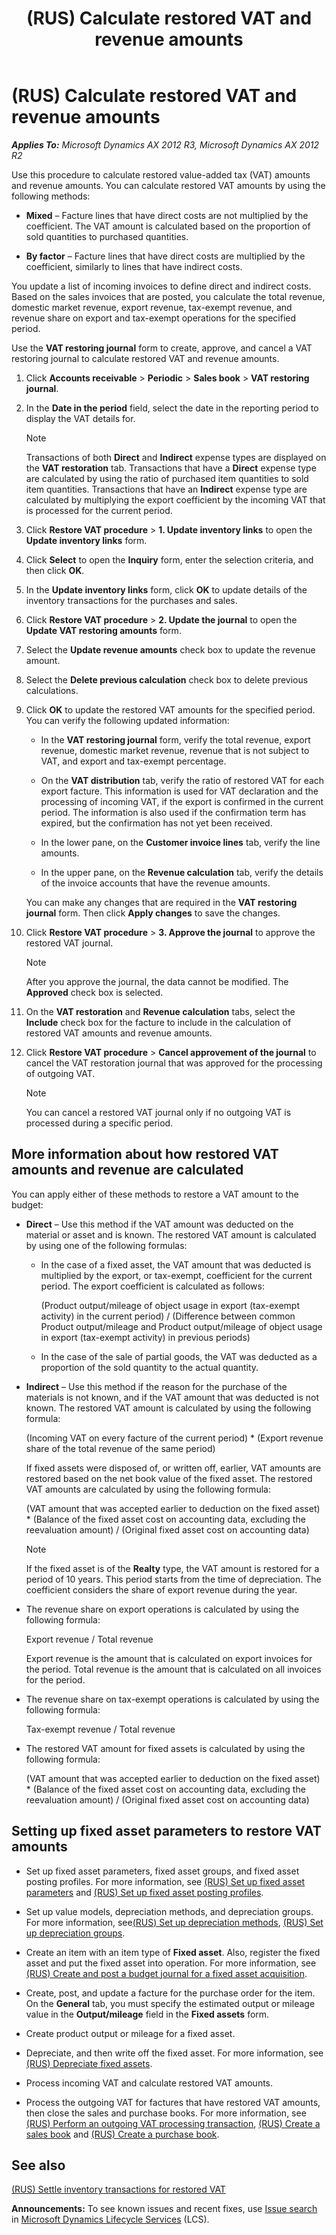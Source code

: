 ﻿---
title: (RUS) Calculate restored VAT and revenue amounts
TOCTitle: (RUS) Calculate restored VAT and revenue amounts
ms:assetid: fed5a4b4-1b50-4b2b-b31e-2cce5c178de7
ms:mtpsurl: https://technet.microsoft.com/en-us/library/JJ733515(v=AX.60)
ms:contentKeyID: 49685479
ms.date: 04/18/2014
mtps_version: v=AX.60
---

# (RUS) Calculate restored VAT and revenue amounts 


_**Applies To:** Microsoft Dynamics AX 2012 R3, Microsoft Dynamics AX 2012 R2_

Use this procedure to calculate restored value-added tax (VAT) amounts and revenue amounts. You can calculate restored VAT amounts by using the following methods:

  - **Mixed** – Facture lines that have direct costs are not multiplied by the coefficient. The VAT amount is calculated based on the proportion of sold quantities to purchased quantities.

  - **By factor** – Facture lines that have direct costs are multiplied by the coefficient, similarly to lines that have indirect costs.

You update a list of incoming invoices to define direct and indirect costs. Based on the sales invoices that are posted, you calculate the total revenue, domestic market revenue, export revenue, tax-exempt revenue, and revenue share on export and tax-exempt operations for the specified period.

Use the **VAT restoring journal** form to create, approve, and cancel a VAT restoring journal to calculate restored VAT and revenue amounts.

1.  Click **Accounts receivable** \> **Periodic** \> **Sales book** \> **VAT restoring journal**.

2.  In the **Date in the period** field, select the date in the reporting period to display the VAT details for.
    

    > [!NOTE]
    > <P>Transactions of both <STRONG>Direct</STRONG> and <STRONG>Indirect</STRONG> expense types are displayed on the <STRONG>VAT restoration</STRONG> tab. Transactions that have a <STRONG>Direct</STRONG> expense type are calculated by using the ratio of purchased item quantities to sold item quantities. Transactions that have an <STRONG>Indirect</STRONG> expense type are calculated by multiplying the export coefficient by the incoming VAT that is processed for the current period.</P>



3.  Click **Restore VAT procedure** \> **1. Update inventory links** to open the **Update inventory links** form.

4.  Click **Select** to open the **Inquiry** form, enter the selection criteria, and then click **OK**.

5.  In the **Update inventory links** form, click **OK** to update details of the inventory transactions for the purchases and sales.

6.  Click **Restore VAT procedure** \> **2. Update the journal** to open the **Update VAT restoring amounts** form.

7.  Select the **Update revenue amounts** check box to update the revenue amount.

8.  Select the **Delete previous calculation** check box to delete previous calculations.

9.  Click **OK** to update the restored VAT amounts for the specified period. You can verify the following updated information:
    
      - In the **VAT restoring journal** form, verify the total revenue, export revenue, domestic market revenue, revenue that is not subject to VAT, and export and tax-exempt percentage.
    
      - On the **VAT distribution** tab, verify the ratio of restored VAT for each export facture. This information is used for VAT declaration and the processing of incoming VAT, if the export is confirmed in the current period. The information is also used if the confirmation term has expired, but the confirmation has not yet been received.
    
      - In the lower pane, on the **Customer invoice lines** tab, verify the line amounts.
    
      - In the upper pane, on the **Revenue calculation** tab, verify the details of the invoice accounts that have the revenue amounts.
    
    You can make any changes that are required in the **VAT restoring journal** form. Then click **Apply changes** to save the changes.

10. Click **Restore VAT procedure** \> **3. Approve the journal** to approve the restored VAT journal.
    

    > [!NOTE]
    > <P>After you approve the journal, the data cannot be modified. The <STRONG>Approved</STRONG> check box is selected.</P>



11. On the **VAT restoration** and **Revenue calculation** tabs, select the **Include** check box for the facture to include in the calculation of restored VAT amounts and revenue amounts.

12. Click **Restore VAT procedure** \> **Cancel approvement of the journal** to cancel the VAT restoration journal that was approved for the processing of outgoing VAT.
    

    > [!NOTE]
    > <P>You can cancel a restored VAT journal only if no outgoing VAT is processed during a specific period.</P>



## More information about how restored VAT amounts and revenue are calculated

You can apply either of these methods to restore a VAT amount to the budget:

  - **Direct** – Use this method if the VAT amount was deducted on the material or asset and is known. The restored VAT amount is calculated by using one of the following formulas:
    
      - In the case of a fixed asset, the VAT amount that was deducted is multiplied by the export, or tax-exempt, coefficient for the current period. The export coefficient is calculated as follows:
        
        (Product output/mileage of object usage in export (tax-exempt activity) in the current period) / (Difference between common Product output/mileage and Product output/mileage of object usage in export (tax-exempt activity) in previous periods)
    
      - In the case of the sale of partial goods, the VAT was deducted as a proportion of the sold quantity to the actual quantity.

  - **Indirect** – Use this method if the reason for the purchase of the materials is not known, and if the VAT amount that was deducted is not known. The restored VAT amount is calculated by using the following formula:
    
    (Incoming VAT on every facture of the current period) \* (Export revenue share of the total revenue of the same period)
    
    If fixed assets were disposed of, or written off, earlier, VAT amounts are restored based on the net book value of the fixed asset. The restored VAT amounts are calculated by using the following formula:
    
    (VAT amount that was accepted earlier to deduction on the fixed asset) \* (Balance of the fixed asset cost on accounting data, excluding the reevaluation amount) / (Original fixed asset cost on accounting data)
    

    > [!NOTE]
    > <P>If the fixed asset is of the <STRONG>Realty</STRONG> type, the VAT amount is restored for a period of 10 years. This period starts from the time of depreciation. The coefficient considers the share of export revenue during the year.</P>



  - The revenue share on export operations is calculated by using the following formula:
    
    Export revenue / Total revenue
    
    Export revenue is the amount that is calculated on export invoices for the period. Total revenue is the amount that is calculated on all invoices for the period.

  - The revenue share on tax-exempt operations is calculated by using the following formula:
    
    Tax-exempt revenue / Total revenue

  - The restored VAT amount for fixed assets is calculated by using the following formula:
    
    (VAT amount that was accepted earlier to deduction on the fixed asset) \* (Balance of the fixed asset cost on accounting data, excluding the reevaluation amount) / (Original fixed asset cost on accounting data)

## Setting up fixed asset parameters to restore VAT amounts

  - Set up fixed asset parameters, fixed asset groups, and fixed asset posting profiles. For more information, see [(RUS) Set up fixed asset parameters](rus-set-up-fixed-asset-parameters.md) and [(RUS) Set up fixed asset posting profiles](rus-set-up-fixed-asset-posting-profiles.md).

  - Set up value models, depreciation methods, and depreciation groups. For more information, see[(RUS) Set up depreciation methods](rus-set-up-depreciation-methods.md), [(RUS) Set up depreciation groups](rus-set-up-depreciation-groups.md).

  - Create an item with an item type of **Fixed asset**. Also, register the fixed asset and put the fixed asset into operation. For more information, see [(RUS) Create and post a budget journal for a fixed asset acquisition](rus-create-and-post-a-budget-journal-for-a-fixed-asset-acquisition.md).

  - Create, post, and update a facture for the purchase order for the item. On the **General** tab, you must specify the estimated output or mileage value in the **Output/mileage** field in the **Fixed assets** form.

  - Create product output or mileage for a fixed asset.

  - Depreciate, and then write off the fixed asset. For more information, see [(RUS) Depreciate fixed assets](rus-depreciate-fixed-assets.md).

  - Process incoming VAT and calculate restored VAT amounts.

  - Process the outgoing VAT for factures that have restored VAT amounts, then close the sales and purchase books. For more information, see [(RUS) Perform an outgoing VAT processing transaction](rus-perform-an-outgoing-vat-processing-transaction.md), [(RUS) Create a sales book](rus-create-a-sales-book.md) and [(RUS) Create a purchase book](rus-create-a-purchase-book.md).

## See also

[(RUS) Settle inventory transactions for restored VAT](rus-settle-inventory-transactions-for-restored-vat.md)

  
**Announcements:** To see known issues and recent fixes, use [Issue search](http://go.microsoft.com/fwlink/?linkid=389258) in [Microsoft Dynamics Lifecycle Services](http://go.microsoft.com/fwlink/?linkid=306505) (LCS).

